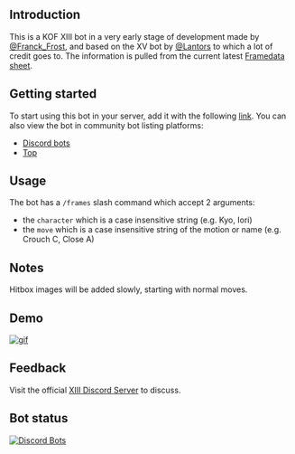 ## Introduction
This is a KOF XIII bot in a very early stage of development made by [@Franck_Frost](https://twitter.com/FranckFrost), and based on the XV bot by [@Lantors](https://github.com/dens0ne) to which a lot of credit goes to. The  information is pulled from the current latest [Framedata sheet](https://docs.google.com/spreadsheets/d/1SYthdRZpnCAaH5WzgESqxkFnkU2EfPJgozz1PAM_vMw).

## Getting started
To start using this bot in your server, add it with the following [link](https://discord.com/api/oauth2/authorize?client_id=1341073865157115986&permissions=277025721344&scope=bot%20applications.commands). You can also view the bot in community bot listing platforms:
 - [Discord bots](https://discord.bots.gg/bots/950847013870772264)
 - [Top](https://top.gg/bot/950847013870772264)

## Usage
The bot has a `/frames` slash command which accept 2 arguments:
- the `character` which is a case insensitive string (e.g. Kyo, Iori)
- the `move` which is a case insensitive string of the motion or name (e.g. Crouch C, Close A)

## Notes
Hitbox images will be added slowly, starting with normal moves.

## Demo
[![gif](https://media.giphy.com/media/LrqUuAZB2E3hGvHtOH/giphy.gif)](https://giphy.com/gifs/LrqUuAZB2E3hGvHtOH)

## Feedback
Visit the official [XIII Discord Server](https://discord.gg/tNgSuGJ) to discuss.

## Bot status

[![Discord Bots](https://top.gg/api/widget/950847013870772264.svg)](https://top.gg/bot/950847013870772264)
